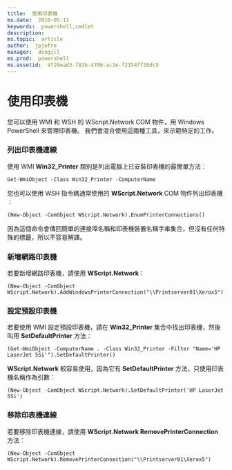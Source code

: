 ```yaml
---
title:  使用印表機
ms.date:  2016-05-11
keywords:  powershell,cmdlet
description:  
ms.topic:  article
author:  jpjofre
manager:  dongill
ms.prod:  powershell
ms.assetid:  4f29ead3-f83b-4706-ac3e-f2154ff38dc5
---
```


# 使用印表機
您可以使用 WMI 和 WSH 的 WScript.Network COM 物件，用 Windows PowerShell 來管理印表機。 我們會混合使用這兩種工具，來示範特定的工作。

### 列出印表機連線
使用 WMI **Win32\_Printer** 類別是列出電腦上已安裝印表機的最簡單方法︰

```
Get-WmiObject -Class Win32_Printer -ComputerName
```

您也可以使用 WSH 指令碼通常使用的 **WScript.Network** COM 物件列出印表機︰

```
(New-Object -ComObject WScript.Network).EnumPrinterConnections()
```

因為這個命令會傳回簡單的連接埠名稱和印表機裝置名稱字串集合，但沒有任何特殊的標籤，所以不容易解譯。

### 新增網路印表機
若要新增網路印表機，請使用 **WScript.Network**：

```
(New-Object -ComObject WScript.Network).AddWindowsPrinterConnection("\\Printserver01\Xerox5")
```

### 設定預設印表機
若要使用 WMI 設定預設印表機，請在 **Win32\_Printer** 集合中找出印表機，然後叫用 **SetDefaultPrinter** 方法：

```
(Get-WmiObject -ComputerName . -Class Win32_Printer -Filter "Name='HP LaserJet 5Si'").SetDefaultPrinter()
```

**WScript.Network** 較容易使用，因為它有 **SetDefaultPrinter** 方法，只使用印表機名稱作為引數︰

```
(New-Object -ComObject WScript.Network).SetDefaultPrinter('HP LaserJet 5Si')
```

### 移除印表機連線
若要移除印表機連線，請使用 **WScript.Network RemovePrinterConnection** 方法︰

```
(New-Object -ComObject WScript.Network).RemovePrinterConnection("\\Printserver01\Xerox5")
```



<!--HONumber=May16_HO2-->


